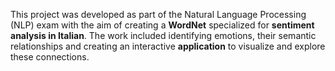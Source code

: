 This project was developed as part of the Natural Language Processing (NLP) exam with the aim of creating a **WordNet** specialized for **sentiment analysis in Italian**. 
The work included identifying emotions, their semantic relationships and creating an interactive **application** to visualize and explore these connections.
